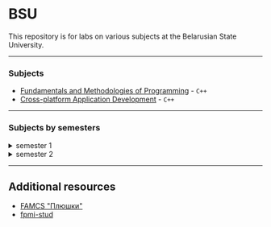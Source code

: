 # BSU
This repository is for labs on various subjects at the Belarusian State University.

---

### Subjects
- [Fundamentals and Methodologies of Programming](https://github.com/KozlovaNastya/BSU/tree/main/fundamentals) - `C++`
- [Cross-platform Application Development]() - `C++`

---

### Subjects by semesters
<details>
<summary>semester 1</summary>
  
- [Fundamentals and Methodologies of Programming](https://github.com/KozlovaNastya/BSU/tree/main/fundamentals)
</details>
<details>

<summary>semester 2</summary>
  
- [Cross-platform Application Development]()
</details>

---

## Additional resources
- [FAMCS "Плюшки"](https://drive.google.com/drive/folders/1E-C97FkYpyokqisJagy1oZDOAcn1ly9g)
- [fpmi-stud](https://drive.google.com/drive/folders/1fHpN0onSWIi1IBraPW2ExMSHVeRX997I)

